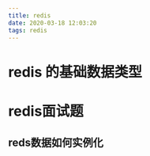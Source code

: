 ```yaml
---
title: redis
date: 2020-03-18 12:03:20
tags: redis
---
```



# redis 的基础数据类型





# redis面试题
## reds数据如何实例化

